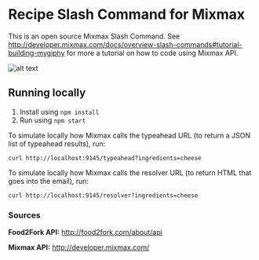 # Recipe Slash Command for Mixmax

This is an open source Mixmax Slash Command. See <http://developer.mixmax.com/docs/overview-slash-commands#tutorial-building-mygiphy> for more a tutorial on how to code using Mixmax API.

![alt text](peepshi_demonstration.gif "Demonstration Gif")

## Running locally

1. Install using `npm install`
2. Run using `npm start`

To simulate locally how Mixmax calls the typeahead URL (to return a JSON list of typeahead results), run:

```
curl http://localhost:9145/typeahead?ingredients=cheese
```

To simulate locally how Mixmax calls the resolver URL (to return HTML that goes into the email), run:

```
curl http://localhost:9145/resolver?ingredients=cheese
```

### Sources
**Food2Fork API:** http://food2fork.com/about/api

**Mixmax API:** http://developer.mixmax.com/
